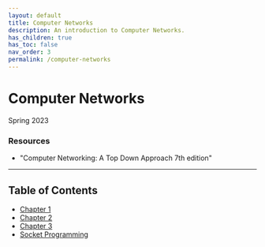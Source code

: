 ```yaml
---
layout: default
title: Computer Networks
description: An introduction to Computer Networks.
has_children: true
has_toc: false
nav_order: 3
permalink: /computer-networks
---
```


# Computer Networks
Spring 2023

### Resources
- "Computer Networking: A Top Down Approach 7th edition"

---

## Table of Contents
- [Chapter 1](../computer-networks/Chapter1.md)
- [Chapter 2](../computer-networks/Chapter2.md)
- [Chapter 3](../computer-networks/Chapter3.md)
- [Socket Programming](../computer-networks/socket-programming.md)
